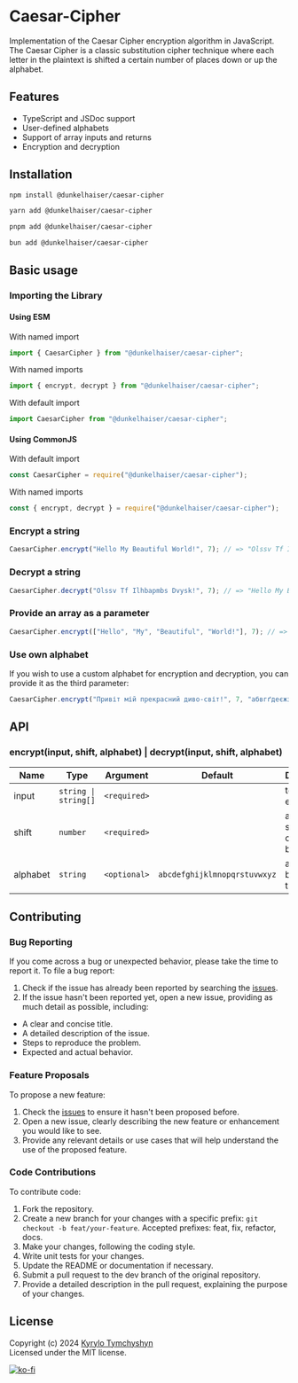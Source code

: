 # Caesar-Cipher

Implementation of the Caesar Cipher encryption algorithm in JavaScript. The Caesar Cipher is a classic substitution cipher technique where each letter in the plaintext is shifted a certain number of places down or up the alphabet.

## Features

- TypeScript and JSDoc support
- User-defined alphabets
- Support of array inputs and returns
- Encryption and decryption

## Installation

```sh
npm install @dunkelhaiser/caesar-cipher
```

```sh
yarn add @dunkelhaiser/caesar-cipher
```

```sh
pnpm add @dunkelhaiser/caesar-cipher
```

```sh
bun add @dunkelhaiser/caesar-cipher
```

## Basic usage

### Importing the Library

#### Using ESM

With named import

```ts
import { CaesarCipher } from "@dunkelhaiser/caesar-cipher";
```

With named imports

```ts
import { encrypt, decrypt } from "@dunkelhaiser/caesar-cipher";
```

With default import

```ts
import CaesarCipher from "@dunkelhaiser/caesar-cipher";
```

#### Using CommonJS

With default import

```ts
const CaesarCipher = require("@dunkelhaiser/caesar-cipher");
```

With named imports

```ts
const { encrypt, decrypt } = require("@dunkelhaiser/caesar-cipher");
```

### Encrypt a string

```ts
CaesarCipher.encrypt("Hello My Beautiful World!", 7); // => "Olssv Tf Ilhbapmbs Dvysk!"
```

### Decrypt a string

```ts
CaesarCipher.decrypt("Olssv Tf Ilhbapmbs Dvysk!", 7); // => "Hello My Beautiful World!"
```

### Provide an array as a parameter

```ts
CaesarCipher.encrypt(["Hello", "My", "Beautiful", "World!"], 7); // => ["Olssv", "Tf", "Ilhbapmbs", "Dvysk!"]
```

### Use own alphabet

If you wish to use a custom alphabet for encryption and decryption, you can provide it as the third parameter:

```ts
CaesarCipher.encrypt("Привіт мій прекрасний диво-світ!", 7, "абвгґдеєжзиіїйклмнопрстуфхцчшщьюя"); // => "Цчнзощ уор цчйсчєшфнр їнзх-шзощ!"
```

## API

### encrypt(input, shift, alphabet) | decrypt(input, shift, alphabet)

| Name     | Type                 | Argument     | Default                      | Description                        |
| -------- | -------------------- | ------------ | ---------------------------- | ---------------------------------- |
| input    | `string \| string[]` | `<required>` |                              | text to be encrypted               |
| shift    | `number`             | `<required>` |                              | amount to shift each character by  |
| alphabet | `string`             | `<optional>` | `abcdefghijklmnopqrstuvwxyz` | alphabet to be used for the cipher |

## Contributing

### Bug Reporting

If you come across a bug or unexpected behavior, please take the time to report it. To file a bug report:

1. Check if the issue has already been reported by searching the [issues](https://github.com/Dunkelhaiser/Caesar-Cipher/issues).
2. If the issue hasn't been reported yet, open a new issue, providing as much detail as possible, including:

- A clear and concise title.
- A detailed description of the issue.
- Steps to reproduce the problem.
- Expected and actual behavior.

### Feature Proposals

To propose a new feature:

1. Check the [issues](https://github.com/Dunkelhaiser/Caesar-Cipher/issues) to ensure it hasn't been proposed before.
2. Open a new issue, clearly describing the new feature or enhancement you would like to see.
3. Provide any relevant details or use cases that will help understand the use of the proposed feature.

### Code Contributions

To contribute code:

1. Fork the repository.
2. Create a new branch for your changes with a specific prefix: `git checkout -b feat/your-feature`. Accepted prefixes: feat, fix, refactor, docs.
3. Make your changes, following the coding style.
4. Write unit tests for your changes.
5. Update the README or documentation if necessary.
6. Submit a pull request to the dev branch of the original repository.
7. Provide a detailed description in the pull request, explaining the purpose of your changes.

## License

Copyright (c) 2024 [Kyrylo Tymchyshyn](https://github.com/Dunkelhaiser)  
Licensed under the MIT license.

[![ko-fi](https://ko-fi.com/img/githubbutton_sm.svg)](https://ko-fi.com/W7W7LIYO1)

